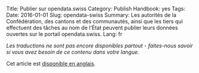 Title: Publier sur opendata.swiss
Category: Publish
Handbook: yes
Tags:
Date: 2016-01-01
Slug: opendata-swiss
Summary: Les autorités de la Confédération, des cantons et des communautés, ainsi que les tiers qui effectuent des tâches au nom de l'État peuvent publier leurs données ouvertes sur le portail opendata.swiss.
Lang: fr


<em>Les traductions ne sont pas encore disponibles partout - faites-nous savoir si vous avez besoin de ce contenu dans votre langue.</em>

Cet article est [disponible en anglais](/en/publish/opendata-swiss).
